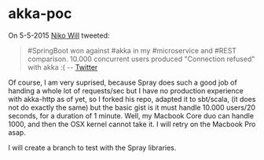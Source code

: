 # akka-poc
On 5-5-2015 [Niko Will](https://github.com/n1ko-w1ll) tweeted:

> #SpringBoot won against #akka in my #microservice and #REST comparison. 10.000 concurrent users produced "Connection refused" with akka :(
-- <quote>[Twitter](https://twitter.com/n1ko_w1ll/status/595603289103847424)</quote>

Of course, I am very suprised, because Spray does such a good job of handing a whole lot of requests/sec but I have no production experience with akka-http as of yet, so I forked his repo, adapted it to sbt/scala, (it does not do exactly the same) but the basic gist is it must handle 10.000 users/20 seconds, for a duration of 1 minute. Well, my Macbook Core duo can handle 1000, and then the OSX kernel cannot take it. I will retry on the Macbook Pro asap. 

I will create a branch to test with the Spray libraries.